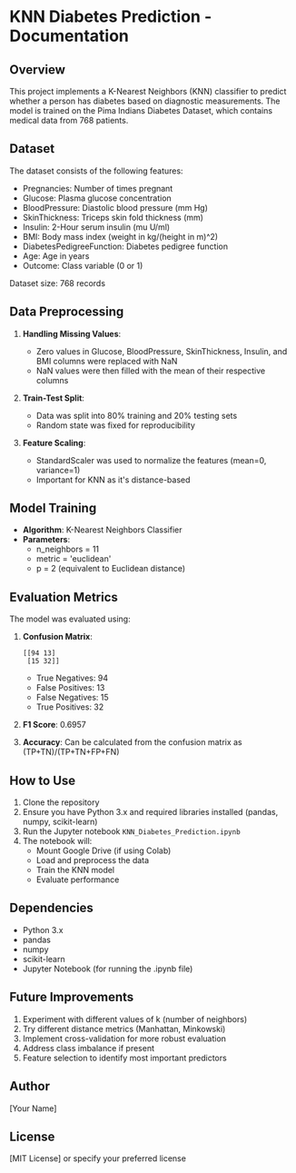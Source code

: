 # KNN Diabetes Prediction - Documentation

## Overview
This project implements a K-Nearest Neighbors (KNN) classifier to predict whether a person has diabetes based on diagnostic measurements. The model is trained on the Pima Indians Diabetes Dataset, which contains medical data from 768 patients.

## Dataset
The dataset consists of the following features:
- Pregnancies: Number of times pregnant
- Glucose: Plasma glucose concentration
- BloodPressure: Diastolic blood pressure (mm Hg)
- SkinThickness: Triceps skin fold thickness (mm)
- Insulin: 2-Hour serum insulin (mu U/ml)
- BMI: Body mass index (weight in kg/(height in m)^2)
- DiabetesPedigreeFunction: Diabetes pedigree function
- Age: Age in years
- Outcome: Class variable (0 or 1)

Dataset size: 768 records

## Data Preprocessing
1. **Handling Missing Values**: 
   - Zero values in Glucose, BloodPressure, SkinThickness, Insulin, and BMI columns were replaced with NaN
   - NaN values were then filled with the mean of their respective columns

2. **Train-Test Split**:
   - Data was split into 80% training and 20% testing sets
   - Random state was fixed for reproducibility

3. **Feature Scaling**:
   - StandardScaler was used to normalize the features (mean=0, variance=1)
   - Important for KNN as it's distance-based

## Model Training
- **Algorithm**: K-Nearest Neighbors Classifier
- **Parameters**:
  - n_neighbors = 11
  - metric = 'euclidean'
  - p = 2 (equivalent to Euclidean distance)

## Evaluation Metrics
The model was evaluated using:
1. **Confusion Matrix**:
   ```
   [[94 13]
    [15 32]]
   ```
   - True Negatives: 94
   - False Positives: 13
   - False Negatives: 15
   - True Positives: 32

2. **F1 Score**: 0.6957

3. **Accuracy**: Can be calculated from the confusion matrix as (TP+TN)/(TP+TN+FP+FN)

## How to Use
1. Clone the repository
2. Ensure you have Python 3.x and required libraries installed (pandas, numpy, scikit-learn)
3. Run the Jupyter notebook `KNN_Diabetes_Prediction.ipynb`
4. The notebook will:
   - Mount Google Drive (if using Colab)
   - Load and preprocess the data
   - Train the KNN model
   - Evaluate performance

## Dependencies
- Python 3.x
- pandas
- numpy
- scikit-learn
- Jupyter Notebook (for running the .ipynb file)

## Future Improvements
1. Experiment with different values of k (number of neighbors)
2. Try different distance metrics (Manhattan, Minkowski)
3. Implement cross-validation for more robust evaluation
4. Address class imbalance if present
5. Feature selection to identify most important predictors

## Author
[Your Name]

## License
[MIT License] or specify your preferred license